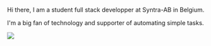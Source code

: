 Hi there, 
I am a student full stack developper at Syntra-AB in Belgium. </br>

I'm a big fan of technology and supporter of automating simple tasks.

<img src="https://www.codewars.com/users/SanderFabry/badges/micro" />

<!--
**Foebry/Foebry** is a ✨ _special_ ✨ repository because its `README.md` (this file) appears on your GitHub profile.

Here are some ideas to get you started:

- 🔭 I’m currently working on ...
- 🌱 I’m currently learning ...
- 👯 I’m looking to collaborate on ...
- 🤔 I’m looking for help with ...
- 💬 Ask me about ...
- 📫 How to reach me: ...
- 😄 Pronouns: ...
- ⚡ Fun fact: ...
-->
